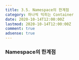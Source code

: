 ```yaml
---
title: 3.5. Namespace의 한계점
category: 하나씩 익히는 Container
date: 2020-10-14T12:00:00Z
lastmod: 2020-10-14T12:00:00Z
comment: true
adsense: true
---
```


### Namespace의 한계점